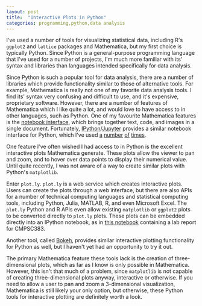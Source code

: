 ```yaml
---
layout: post
title:  "Interactive Plots in Python"
categories: programming,python,data analysis
---
```


I've used a number of tools for visualizing statistical data, including R's `ggplot2` and `lattice` packages and Mathematica, but my first choice is typically Python. Since Python is a general-purpose programming language that I've used for a number of projects, I'm much more familiar with its' syntax and libraries than languages intended specifically for data analysis.

Since Python is such a popular tool for data analysis, there are a number of  libraries which provide functionality similar to those of alternative tools. For example, Mathematica is really not one of my favorite data analysis tools. I find its' syntax very confusing and difficult to use, and it's expensive, proprietary software. However, there are a number of features of Mathematica which I like quite a lot, and would love to have access to in other languages, such as Python. One of my favourite Mathematica features is the [notebook interface](http://reference.wolfram.com/language/tutorial/UsingANotebookInterface.html), which brings together text, code, and images in a single document. Fortunately, [IPython](http://ipython.org)/[Jupyter](https://jupyter.org) provides a similar notebook interface for Python, which I've used [a](http://nbviewer.ipython.org/gist/hawkw/8906418) [number](http://nbviewer.ipython.org/gist/hawkw/9191019) [of](http://nbviewer.ipython.org/gist/hawkw/9439505) [times](http://nbviewer.ipython.org/github/hawkw/breadplan/blob/master/Breadplan%20Science.ipynb).

One feature I've often wished I had access to in Python is the excellent interactive plots Mathematica generate. These plots allow the viewer to pan and zoom, and to hover over data points to display their numerical value. Until quite recently, I was not aware of a way to create similar plots with Python's `matplotlib`.

Enter `plot.ly`. `plot.ly` is a web service which creates interactive plots. Users can create the plots through a web interface, but there are also APIs for a number of technical computing languages and statistical computing tools, including Python, Julia, MATLAB, R, and even Microsoft Excel. The `plot.ly` Python and R APIs even allow existing `matplotlib` or `ggplot2` plots to be converted directly to `plot.ly` plots. These plots can be embedded directly into an IPython notebook, as in [this notebook](http://nbviewer.ipython.org/github/hawkw/cs383s2015-lab4/blob/master/Analysis.ipynb) containing a lab report for CMPSC383. 

Another tool, called [Bokeh](http://bokeh.pydata.org/en/latest/), provides similar interactive plotting functionality for Python as well, but I haven't yet had an opportunity to try it out.

The primary Mathematica feature these tools lack is the creation of three-dimensional plots, which as far as I know is only possible in Mathematica. However, this isn't that much of a problem, since `matplotlib` is not capable of creating three-dimensional plots anyway, interactive or otherwise. If you need to allow a user to pan and zoom a 3-dimensional visualization, Mathematica is still likely your only option, but otherwise, these Python tools for interactive plotting are definitely worth a look.